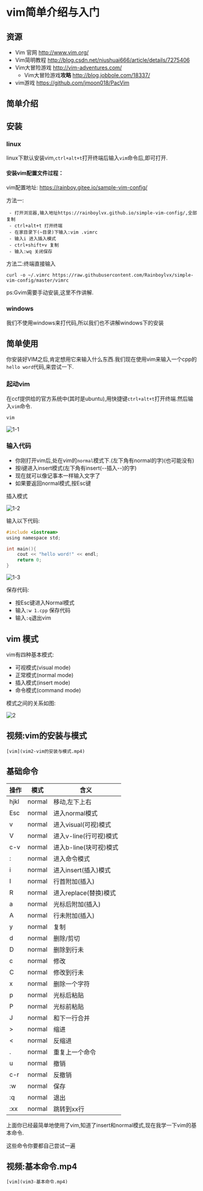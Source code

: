 # vim简单介绍与入门

## 资源

 - Vim 官网 http://www.vim.org/
 - Vim简明教程 http://blog.csdn.net/niushuai666/article/details/7275406
 - Vim大冒险游戏 http://vim-adventures.com/
    - Vim大冒险游戏**攻略** http://blog.jobbole.com/18337/
 - vim游戏 https://github.com/jmoon018/PacVim

## 简单介绍

## 安装

### linux

linux下默认安装vim,`ctrl+alt+t`打开终端后输入`vim`命令后,即可打开.


#### 安装vim配置文件过程：

vim配置地址: https://rainboy.gitee.io/sample-vim-config/

方法一:

```
 - 打开浏览器,输入地址https://rainboylvx.github.io/simple-vim-config/,全部复制
 - ctrl+alt+t 打开终端
 - 在家目录下(~目录)下输入:vim .vimrc
 - 输入i 进入插入模式
 - ctrl+shift+v 复制
 - 输入:wq 关闭保存
```

方法二:终端直接输入

```
curl -o ~/.vimrc https://raw.githubusercontent.com/Rainboylvx/simple-vim-config/master/vimrc
```

ps:Gvim需要手动安装,这里不作讲解.

### windows

我们不使用windows来打代码,所以我们也不讲解windows下的安装

## 简单使用

你安装好VIM之后,肯定想用它来输入什么东西.我们现在使用vim来输入一个cpp的`hello word`代码,来尝试一下.


### 起动vim

在ccf提供给的官方系统中(其时是ubuntu),用快捷键`ctrl+alt+t`打开终端.然后输入`vim`命令.

```sh
vim
```

![1-1](./pics/vim1-1.png)

### 输入代码

 - 你刚打开vim后,处在vim的`normal`模式下.(左下角有normal的字)(也可能没有)
 - 按i键进入insert模式(左下角有insert(--插入--)的字)
 - 现在就可以像记事本一样输入文字了
 - 如果要返回normal模式,按Esc键


插入模式

![1-2](./pics/vim1-2.png)

输入以下代码:

```c
#include <iostream>
using namespace std;

int main(){
    cout << "hello word!" << endl;
    return 0;
}
```

![1-3](./pics/vim1-3.png)



保存代码:

 - 按Esc键进入Normal模式
 - 输入`:w 1.cpp` 保存代码
 - 输入`:q`退出vim


## vim 模式

vim有四种基本模式:

 - 可视模式(visual mode)
 - 正常模式(normal mode)
 - 插入模式(insert mode)
 - 命令模式(command mode)

模式之间的关系如图:

![2](./pics/vimModel.png)

## 视频:vim的安装与模式

```video
[vim](vim2-vim的安装与模式.mp4)
```

## 基础命令

| 操作 | 模式   | 含义                   |
|------|--------|------------------------|
| hjkl | normal | 移动,左下上右          |
| Esc  | normal | 进入normal模式         |
| v    | normal | 进入visual(可视)模式   |
| V    | normal | 进入v-line(行可视)模式 |
| c-v  | normal | 进入b-line(块可视)模式 |
| :    | normal | 进入命令模式           |
| i    | normal | 进入insert(插入)模式   |
| I    | normal | 行首附加(插入)         |
| R    | normal | 进入replace(替换)模式  |
| a    | normal | 光标后附加(插入)       |
| A    | normal | 行未附加(插入)         |
| y    | normal | 复制                   |
| d    | normal | 删除/剪切              |
| D    | normal | 删除到行未             |
| c    | normal | 修改                   |
| C    | normal | 修改到行未             |
| x    | normal | 删除一个字符           |
| p    | normal | 光标后粘贴             |
| P    | normal | 光标前粘贴             |
| J    | normal | 和下一行合并           |
| >    | normal | 缩进                   |
| <    | normal | 反缩进                 |
| .    | normal | 重复上一个命令         |
| u    | normal | 撤销                   |
| c-r  | normal | 反撤销                 |
| :w   | normal | 保存                   |
| :q   | normal | 退出                   |
| :xx  | normal | 跳转到xx行             |


上面你已经最简单地使用了vim,知道了insert和normal模式,现在我学一下vim的基本命令.


这些命令你要都自己尝试一遍

## 视频:基本命令.mp4

```video
[vim](vim3-基本命令.mp4)
```

